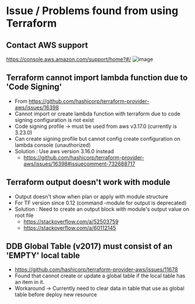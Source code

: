 # Issue / Problems found from using Terraform

## Contact AWS support
https://console.aws.amazon.com/support/home?#/
![image](https://user-images.githubusercontent.com/15243449/123042065-757b7800-d420-11eb-82f6-f5137e5abca9.png)

## Terraform cannot import lambda function due to 'Code Signing'

* From https://github.com/hashicorp/terraform-provider-aws/issues/16398
* Cannot import or create lambda function with terraform due to code signing configuration is not exist
* Code signing profile -> must be used from aws v3.17.0 
(currently is 3.23.0)
* Can create signing profile but cannot config create configuration on lambda console (unauthorized)
* Solution : Use aws version 3.16.0 instead
  * https://github.com/hashicorp/terraform-provider-aws/issues/16398#issuecomment-732688717

## Terraform output doesn't work with module

* Output doesn't show when plan or apply with module structure
* For TF version since 0.12 (command  -module for output is deprecated)
* Solution : Need to create an output block with module's output value on root file
  * https://stackoverflow.com/a/52503759
  * https://stackoverflow.com/a/60112145

## DDB Global Table (v2017) must consist of an 'EMPTY' local table
* https://github.com/hashicorp/terraform-provider-aws/issues/11678
* Found that cannot create or update a global table if the local table has an item in it.
* Workaround -> Currently need to clear data in table that use as global table before deploy new resource
